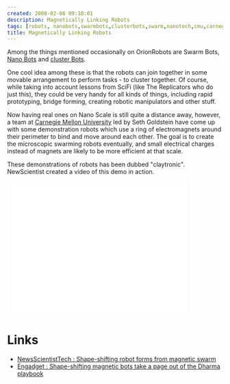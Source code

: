 ```yaml
---
created: 2008-02-06 09:10:01
description: Magnetically Linking Robots
tags: [robots, nanobots,swarmbots,clusterbots,swarm,nanotech,cmu,carnegie mellon university,claytronic]
title: Magnetically Linking Robots
---
```

Among the things mentioned occasionally on OrionRobots are Swarm Bots, [Nano Bots](Nano+Bots "Microscopic or Nano scale robots")  and [cluster Bots](Cluster+Bots).

One cool idea among these is that the robots can join together in some movable arrangement to perform tasks - to cluster together. Of course, while taking into account lessons from SciFi (like The Replicators who do just this), they could be very handy for all kinds of things, including rapid prototyping, bridge forming, creating robotic manipulators and other stuff.

Now having real ones on Nano Scale is still quite a distance away, however, a team at <a href="Carnegie+Mellon+University" title="An institution involved in Robotics, Technology and Science">Carnegie Mellon University</a>
led by Seth Goldstein have come up with some demonstration robots which use a ring of electromagnets around their perimeter to bind and move around each other. The goal is to create the microscopic swarming robots eventually, and small electrical charges instead of magnets are likely to be more efficient at that scale.

These demonstrations of robots has been dubbed "claytronic". NewScientist created a video of this demo in action.

<iframe width="420" height="315" src="//www.youtube.com/embed/e44hA6IBtkA?rel=0" frameborder="0" allowfullscreen="true"></iframe>

# Links

* [NewsScientistTech : Shape-shifting robot forms from magnetic swarm](http://technology.newscientist.com/channel/tech/dn13244-shapeshifting-robot-forms-from-magnetic-swarm.html?feedId=online-news_rss20)
* [Engadget : Shape-shifting magnetic bots take a page out of the Dharma playbook](http://www.engadget.com/2008/01/29/shape-shifting-magnetic-bots-take-a-page-out-of-the-dharma-playb/)
